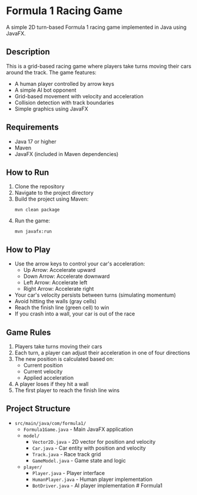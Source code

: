 # Formula 1 Racing Game

A simple 2D turn-based Formula 1 racing game implemented in Java using JavaFX.

## Description

This is a grid-based racing game where players take turns moving their cars around the track. The game features:
- A human player controlled by arrow keys
- A simple AI bot opponent
- Grid-based movement with velocity and acceleration
- Collision detection with track boundaries
- Simple graphics using JavaFX

## Requirements

- Java 17 or higher
- Maven
- JavaFX (included in Maven dependencies)

## How to Run

1. Clone the repository
2. Navigate to the project directory
3. Build the project using Maven:
   ```
   mvn clean package
   ```
4. Run the game:
   ```
   mvn javafx:run
   ```

## How to Play

- Use the arrow keys to control your car's acceleration:
  - Up Arrow: Accelerate upward
  - Down Arrow: Accelerate downward
  - Left Arrow: Accelerate left
  - Right Arrow: Accelerate right
- Your car's velocity persists between turns (simulating momentum)
- Avoid hitting the walls (gray cells)
- Reach the finish line (green cell) to win
- If you crash into a wall, your car is out of the race

## Game Rules

1. Players take turns moving their cars
2. Each turn, a player can adjust their acceleration in one of four directions
3. The new position is calculated based on:
   - Current position
   - Current velocity
   - Applied acceleration
4. A player loses if they hit a wall
5. The first player to reach the finish line wins

## Project Structure

- `src/main/java/com/formula1/`
  - `Formula1Game.java` - Main JavaFX application
  - `model/`
    - `Vector2D.java` - 2D vector for position and velocity
    - `Car.java` - Car entity with position and velocity
    - `Track.java` - Race track grid
    - `GameModel.java` - Game state and logic
  - `player/`
    - `Player.java` - Player interface
    - `HumanPlayer.java` - Human player implementation
    - `BotDriver.java` - AI player implementation #   F o r m u l a 1  
 